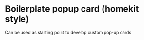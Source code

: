 # Boilerplate popup card (homekit style)
Can be used as starting point to develop custom pop-up cards